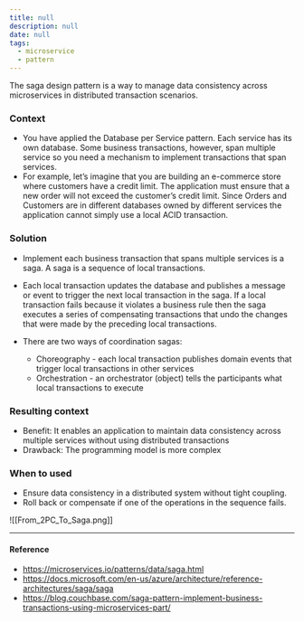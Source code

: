 ```yaml
---
title: null
description: null
date: null
tags:
  - microservice
  - pattern
---
```


The saga design pattern is a way to manage data consistency across microservices in distributed transaction scenarios.

### Context

- You have applied the Database per Service pattern. Each service has its own database. Some business transactions, however, span multiple service so you need a mechanism to implement transactions that span services.
- For example, let’s imagine that you are building an e-commerce store where customers have a credit limit. The application must ensure that a new order will not exceed the customer’s credit limit. Since Orders and Customers are in different databases owned by different services the application cannot simply use a local ACID transaction.

### Solution

- Implement each business transaction that spans multiple services is a saga. A saga is a sequence of local transactions.
- Each local transaction updates the database and publishes a message or event to trigger the next local transaction in the saga. If a local transaction fails because it violates a business rule then the saga executes a series of compensating transactions that undo the changes that were made by the preceding local transactions.

- There are two ways of coordination sagas:
  - Choreography - each local transaction publishes domain events that trigger local transactions in other services
  - Orchestration - an orchestrator (object) tells the participants what local transactions to execute

### Resulting context

- Benefit: It enables an application to maintain data consistency across multiple services without using distributed transactions
- Drawback: The programming model is more complex

### When to used

- Ensure data consistency in a distributed system without tight coupling.
- Roll back or compensate if one of the operations in the sequence fails.

![[From_2PC_To_Saga.png]]

---

#### Reference

- https://microservices.io/patterns/data/saga.html
- https://docs.microsoft.com/en-us/azure/architecture/reference-architectures/saga/saga
- https://blog.couchbase.com/saga-pattern-implement-business-transactions-using-microservices-part/
